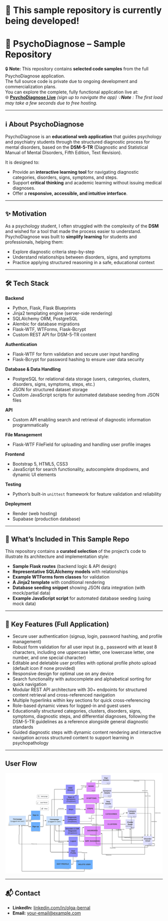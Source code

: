 # 🚧 This sample repository is currently being developed!


# 🧠 PsychoDiagnose – Sample Repository

🔒 **Note:** This repository contains **selected code samples** from the full PsychoDiagnose application.  
The full source code is private due to ongoing development and commercialization plans.  
You can explore the complete, fully functional application live at:  
🌐 [**PsychoDiagnose Live**](https://capstone-1-deployment.onrender.com) *(sign up to navigate the app)*
💡***Note*** *: The first load may take a few seconds due to free hosting.*

---

## ℹ️ About PsychoDiagnose

PsychoDiagnose is an **educational web application** that guides psychology and psychiatry students through the structured diagnostic process for mental disorders, based on the **DSM-5-TR** (Diagnostic and Statistical Manual of Mental Disorders, Fifth Edition, Text Revision).

It is designed to:
- Provide an **interactive learning tool** for navigating diagnostic categories, disorders, signs, symptoms, and steps.
- Support **critical thinking** and academic learning without issuing medical diagnoses.
- Offer a **responsive, accessible, and intuitive interface**.

---

## ✨ Motivation

As a psychology student, I often struggled with the complexity of the **DSM** and wished for a tool that made the process easier to understand.  
PsychoDiagnose was built to **simplify learning** for students and professionals, helping them:
- Explore diagnostic criteria step-by-step
- Understand relationships between disorders, signs, and symptoms
- Practice applying structured reasoning in a safe, educational context

---

## 🛠️ Tech Stack

**Backend**
- Python, Flask, Flask Blueprints
- Jinja2 templating engine (server-side rendering)
- SQLAlchemy ORM, PostgreSQL
- Alembic for database migrations
- Flask-WTF, WTForms, Flask-Bcrypt
- Custom REST API for DSM-5-TR content

**Authentication**
- Flask-WTF for form validation and secure user input handling
- Flask-Bcrypt for password hashing to ensure user data security

**Database & Data Handling**
- PostgreSQL for relational data storage (users, categories, clusters, disorders, signs, symptoms, steps, etc.)
- JSON for structured dataset storage
- Custom JavaScript scripts for automated database seeding from JSON files

**API**
- Custom API enabling search and retrieval of diagnostic information programmatically

**File Management**
- Flask-WTF FileField for uploading and handling user profile images

**Frontend**
- Bootstrap 5, HTML5, CSS3
- JavaScript for search functionality, autocomplete dropdowns, and dynamic UI elements

**Testing**
- Python’s built-in `unittest` framework for feature validation and reliability

**Deployment**
- Render (web hosting)
- Supabase (production database)

---

## 📂 What’s Included in This Sample Repo

This repository contains a **curated selection** of the project’s code to illustrate its architecture and implementation style:
- **Sample Flask routes** (backend logic & API design)
- **Representative SQLAlchemy models** with relationships
- **Example WTForms form classes** for validation
- **A Jinja2 template** with conditional rendering
- **Database seeding snippet** showing JSON data integration (with mock/partial data)
- **Example JavaScript script** for automated database seeding (using mock data)

---

## 📌 Key Features (Full Application)

- Secure user authentication (signup, login, password hashing, and profile management)
- Robust form validation for all user input (e.g., password with at least 8 characters, including one uppercase letter, one lowercase letter, one number, and one special character)
- Editable and deletable user profiles with optional profile photo upload (default icon if none provided) 
- Responsive design for optimal use on any device 
- Search functionality with autocomplete and alphabetical sorting for quick navigation  
- Modular REST API architecture with 30+ endpoints for structured content retrieval and cross-referenced navigation
- Multiple hyperlinks within key sections for quick cross-referencing  
- Role-based dynamic views for logged-in and guest users  
- Educationally structured categories, clusters, disorders, signs, symptoms, diagnostic steps, and differential diagnoses, following the DSM-5-TR guidelines as a reference alongside general diagnostic standards
- Guided diagnostic steps with dynamic content rendering and interactive navigation across structured content to support learning in psychopathology

---

## User Flow

![User Flow](images/userflow.jpeg)

---

## 📬 Contact

- **LinkedIn:** [linkedin.com/in/olga-bernal](https://www.linkedin.com/in/olga-bernal)  
- **Email:** your-email@example.com  

